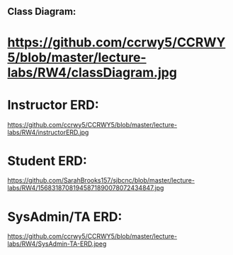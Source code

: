 ## Class Diagram:
# https://github.com/ccrwy5/CCRWY5/blob/master/lecture-labs/RW4/classDiagram.jpg 

# Instructor ERD:
https://github.com/ccrwy5/CCRWY5/blob/master/lecture-labs/RW4/instructorERD.jpg

# Student ERD:
https://github.com/SarahBrooks157/sjbcnc/blob/master/lecture-labs/RW4/15683187081945871890078072434847.jpg

# SysAdmin/TA ERD:
https://github.com/ccrwy5/CCRWY5/blob/master/lecture-labs/RW4/SysAdmin-TA-ERD.jpeg
